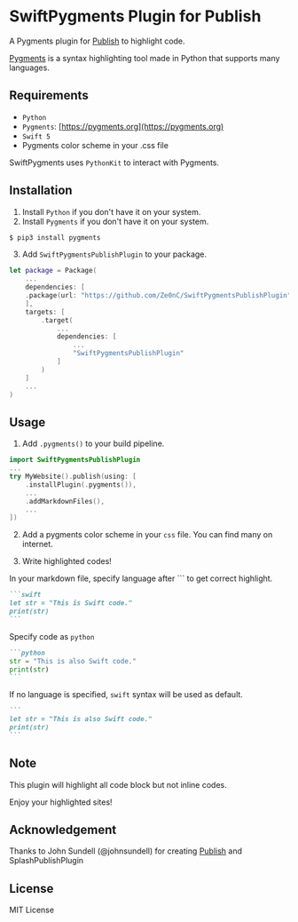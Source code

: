 # SwiftPygments Plugin for Publish

A Pygments plugin for [Publish](https://github.com/johnsundell/publish) to highlight code. 

[Pygments](https://pygments.org) is a syntax highlighting tool made in Python that supports many languages. 

## Requirements

- `Python`
- `Pygments`: [https://pygments.org](https://pygments.org)
- `Swift 5`
- Pygments color scheme in your .css file

SwiftPygments uses `PythonKit` to interact with Pygments.

## Installation
1. Install `Python` if you don't have it on your system.
2. Install `Pygments` if you don't have it on your system. 
``` zsh
$ pip3 install pygments
```
3. Add `SwiftPygmentsPublishPlugin` to your package. 

```swift
let package = Package(
    ...
    dependencies: [
    .package(url: "https://github.com/Ze0nC/SwiftPygmentsPublishPlugin", .branch("master"))
    ],
    targets: [
        .target(
            ...
            dependencies: [
                ...
                "SwiftPygmentsPublishPlugin"
            ]
        )
    ]
    ...
)
```

## Usage

1. Add `.pygments()` to your build pipeline.
```swift
import SwiftPygmentsPublishPlugin
...
try MyWebsite().publish(using: [
    .installPlugin(.pygments()),
    ...
    .addMarkdownFiles(),
    ...
])
```
2. Add a pygments color scheme in your `css` file. You can find many on internet. 

3. Write highlighted codes!

In your markdown file, specify language after ``` to get correct highlight. 
````markdown
```swift
let str = "This is Swift code."
print(str)
```
````

Specify code as `python`
````markdown
```python
str = "This is also Swift code."
print(str)
```
````


If no language is specified, `swift` syntax will be used as default. 
````markdown
```
let str = "This is also Swift code."
print(str)
```
````




## Note 
This plugin will highlight all code block but not inline codes.

Enjoy your highlighted sites!

## Acknowledgement

Thanks to John Sundell (@johnsundell) for creating [Publish](https://github.com/johnsundell/publish) and SplashPublishPlugin

## License
MIT License
